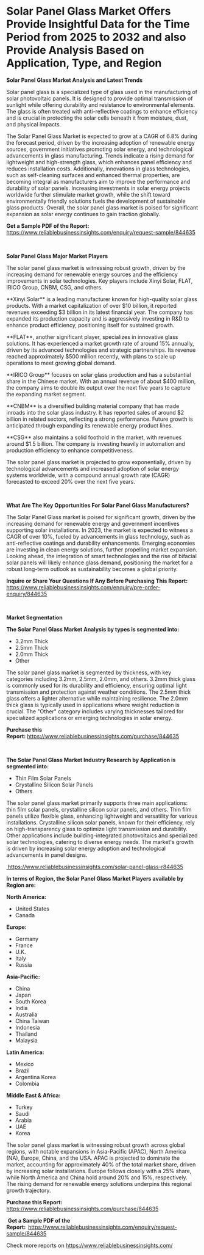 <p><h1>Solar Panel Glass Market Offers Provide Insightful Data for the Time Period from 2025 to 2032 and also Provide Analysis Based on Application, Type, and Region</h1></p><p><strong>Solar Panel Glass Market Analysis and Latest Trends</strong></p>
<p><p>Solar panel glass is a specialized type of glass used in the manufacturing of solar photovoltaic panels. It is designed to provide optimal transmission of sunlight while offering durability and resistance to environmental elements. The glass is often treated with anti-reflective coatings to enhance efficiency and is crucial in protecting the solar cells beneath it from moisture, dust, and physical impacts.</p><p>The Solar Panel Glass Market is expected to grow at a CAGR of 6.8% during the forecast period, driven by the increasing adoption of renewable energy sources, government initiatives promoting solar energy, and technological advancements in glass manufacturing. Trends indicate a rising demand for lightweight and high-strength glass, which enhances panel efficiency and reduces installation costs. Additionally, innovations in glass technologies, such as self-cleaning surfaces and enhanced thermal properties, are becoming integral as manufacturers aim to improve the performance and durability of solar panels. Increasing investments in solar energy projects worldwide further stimulate market growth, while the shift toward environmentally friendly solutions fuels the development of sustainable glass products. Overall, the solar panel glass market is poised for significant expansion as solar energy continues to gain traction globally.</p></p>
<p><strong>Get a Sample PDF of the Report:&nbsp;</strong> <a href="https://www.reliablebusinessinsights.com/enquiry/request-sample/844635?utm_campaign=2274&utm_medium=2&utm_source=Github&utm_content=ia&utm_term=31032025&utm_id=solar-panel-glass">https://www.reliablebusinessinsights.com/enquiry/request-sample/844635</a></p>
<p>&nbsp;</p>
<p><strong>Solar Panel Glass Major Market Players</strong></p>
<p><p>The solar panel glass market is witnessing robust growth, driven by the increasing demand for renewable energy sources and the efficiency improvements in solar technologies. Key players include Xinyi Solar, FLAT, IRICO Group, CNBM, CSG, and others.</p><p>**Xinyi Solar** is a leading manufacturer known for high-quality solar glass products. With a market capitalization of over $10 billion, it reported revenues exceeding $3 billion in its latest financial year. The company has expanded its production capacity and is aggressively investing in R&D to enhance product efficiency, positioning itself for sustained growth.</p><p>**FLAT**, another significant player, specializes in innovative glass solutions. It has experienced a market growth rate of around 15% annually, driven by its advanced technologies and strategic partnerships. Its revenue reached approximately $500 million recently, with plans to scale up operations to meet growing global demand.</p><p>**IRICO Group** focuses on solar glass production and has a substantial share in the Chinese market. With an annual revenue of about $400 million, the company aims to double its output over the next five years to capture the expanding market segment.</p><p>**CNBM** is a diversified building material company that has made inroads into the solar glass industry. It has reported sales of around $2 billion in related sectors, reflecting a strong performance. Future growth is anticipated through expanding its renewable energy product lines.</p><p>**CSG** also maintains a solid foothold in the market, with revenues around $1.5 billion. The company is investing heavily in automation and production efficiency to enhance competitiveness.</p><p>The solar panel glass market is projected to grow exponentially, driven by technological advancements and increased adoption of solar energy systems worldwide, with a compound annual growth rate (CAGR) forecasted to exceed 20% over the next five years.</p></p>
<p>&nbsp;</p>
<p><strong>What Are The Key Opportunities For Solar Panel Glass Manufacturers?</strong></p>
<p><p>The Solar Panel Glass market is poised for significant growth, driven by the increasing demand for renewable energy and government incentives supporting solar installations. In 2023, the market is expected to witness a CAGR of over 10%, fueled by advancements in glass technology, such as anti-reflective coatings and durability enhancements. Emerging economies are investing in clean energy solutions, further propelling market expansion. Looking ahead, the integration of smart technologies and the rise of bifacial solar panels will likely enhance glass demand, positioning the market for a robust long-term outlook as sustainability becomes a global priority.</p></p>
<p><strong>Inquire or Share Your Questions If Any Before Purchasing This Report:</strong> <a href="https://www.reliablebusinessinsights.com/enquiry/pre-order-enquiry/844635?utm_campaign=2274&utm_medium=2&utm_source=Github&utm_content=ia&utm_term=31032025&utm_id=solar-panel-glass">https://www.reliablebusinessinsights.com/enquiry/pre-order-enquiry/844635</a></p>
<p>&nbsp;</p>
<p><strong>Market Segmentation</strong></p>
<p><strong>The Solar Panel Glass Market Analysis by types is segmented into:</strong></p>
<p><ul><li>3.2mm Thick</li><li>2.5mm Thick</li><li>2.0mm Thick</li><li>Other</li></ul></p>
<p><p>The solar panel glass market is segmented by thickness, with key categories including 3.2mm, 2.5mm, 2.0mm, and others. 3.2mm thick glass is commonly used for its durability and efficiency, ensuring optimal light transmission and protection against weather conditions. The 2.5mm thick glass offers a lighter alternative while maintaining resilience. The 2.0mm thick glass is typically used in applications where weight reduction is crucial. The "Other" category includes varying thicknesses tailored for specialized applications or emerging technologies in solar energy.</p></p>
<p><strong>Purchase this Report:&nbsp;</strong><a href="https://www.reliablebusinessinsights.com/purchase/844635?utm_campaign=2274&utm_medium=2&utm_source=Github&utm_content=ia&utm_term=31032025&utm_id=solar-panel-glass">https://www.reliablebusinessinsights.com/purchase/844635</a></p>
<p>&nbsp;</p>
<p><strong>The Solar Panel Glass Market Industry Research by Application is segmented into:</strong></p>
<p><ul><li>Thin Film Solar Panels</li><li>Crystalline Silicon Solar Panels</li><li>Others</li></ul></p>
<p><p>The solar panel glass market primarily supports three main applications: thin film solar panels, crystalline silicon solar panels, and others. Thin film panels utilize flexible glass, enhancing lightweight and versatility for various installations. Crystalline silicon solar panels, known for their efficiency, rely on high-transparency glass to optimize light transmission and durability. Other applications include building-integrated photovoltaics and specialized solar technologies, catering to diverse energy needs. The market's growth is driven by increasing solar energy adoption and technological advancements in panel designs.</p></p>
<p><a href="https://www.reliablebusinessinsights.com/solar-panel-glass-r844635?utm_campaign=2274&utm_medium=2&utm_source=Github&utm_content=ia&utm_term=31032025&utm_id=solar-panel-glass">&nbsp;https://www.reliablebusinessinsights.com/solar-panel-glass-r844635</a></p>
<p><strong>In terms of Region, the Solar Panel Glass Market Players available by Region are:</strong></p>
<p>
    <p> <strong> North America: </strong>
        <ul>
            <li>United States</li>
            <li>Canada</li>
        </ul>
        </p> 
    <p> <strong> Europe: </strong>
        <ul>
            <li>Germany</li>
            <li>France</li>
            <li>U.K.</li>
            <li>Italy</li>
            <li>Russia</li>
        </ul>
        </p> 
    <p> <strong> Asia-Pacific: </strong>
        <ul>
            <li>China</li>
            <li>Japan</li>
            <li>South Korea</li>
            <li>India</li>
            <li>Australia</li>
            <li>China Taiwan</li>
            <li>Indonesia</li>
            <li>Thailand</li>
            <li>Malaysia</li>
        </ul>
        </p> 
    <p> <strong> Latin America: </strong>
        <ul>
            <li>Mexico</li>
            <li>Brazil</li>
            <li>Argentina Korea</li>
            <li>Colombia</li>
        </ul>
        </p> 
    <p> <strong> Middle East & Africa: </strong>
        <ul>
            <li>Turkey</li>
            <li>Saudi</li>
            <li>Arabia</li>
            <li>UAE</li>
            <li>Korea</li>
        </ul>
    </p>
    </p>
<p><p>The solar panel glass market is witnessing robust growth across global regions, with notable expansions in Asia-Pacific (APAC), North America (NA), Europe, China, and the USA. APAC is projected to dominate the market, accounting for approximately 40% of the total market share, driven by increasing solar installations. Europe follows closely with a 25% share, while North America and China hold around 20% and 15%, respectively. The rising demand for renewable energy solutions underpins this regional growth trajectory.</p></p>
<p><strong>Purchase this Report: </strong><a href="https://www.reliablebusinessinsights.com/purchase/844635?utm_campaign=2274&utm_medium=2&utm_source=Github&utm_content=ia&utm_term=31032025&utm_id=solar-panel-glass">https://www.reliablebusinessinsights.com/purchase/844635</a></p>
<p>&nbsp;<strong>Get a Sample PDF of the Report:&nbsp;&nbsp;</strong><a href="https://www.reliablebusinessinsights.com/enquiry/request-sample/844635?utm_campaign=2274&utm_medium=2&utm_source=Github&utm_content=ia&utm_term=31032025&utm_id=solar-panel-glass">https://www.reliablebusinessinsights.com/enquiry/request-sample/844635</a></p>
<p><strong></strong></p>
<p>Check more reports on <a href="https://www.reliablebusinessinsights.com/?utm_campaign=2274&utm_medium=2&utm_source=Github&utm_content=ia&utm_term=31032025&utm_id=solar-panel-glass">https://www.reliablebusinessinsights.com/</a></p>